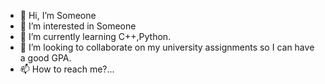 - 👋 Hi, I’m Someone
- 👀 I’m interested in Someone
- 🌱 I’m currently learning C++,Python.
- 💞️ I’m looking to collaborate on my university assignments so I can have a good GPA.
- 📫 How to reach me?...

<!---
0sama-Mira/0sama-Mira is a ✨ special ✨ repository because its `README.md` (this file) appears on your GitHub profile.
You can click the Preview link to take a look at your changes.
--->
